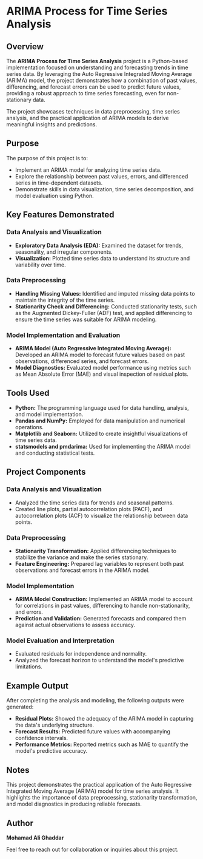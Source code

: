 # ARIMA Process for Time Series Analysis

## Overview
The **ARIMA Process for Time Series Analysis** project is a Python-based implementation focused on understanding and forecasting trends in time series data. By leveraging the Auto Regressive Integrated Moving Average (ARIMA) model, the project demonstrates how a combination of past values, differencing, and forecast errors can be used to predict future values, providing a robust approach to time series forecasting, even for non-stationary data.

The project showcases techniques in data preprocessing, time series analysis, and the practical application of ARIMA models to derive meaningful insights and predictions.

## Purpose
The purpose of this project is to:

- Implement an ARIMA model for analyzing time series data.
- Explore the relationship between past values, errors, and differenced series in time-dependent datasets.
- Demonstrate skills in data visualization, time series decomposition, and model evaluation using Python.

## Key Features Demonstrated

### Data Analysis and Visualization
- **Exploratory Data Analysis (EDA):** Examined the dataset for trends, seasonality, and irregular components.
- **Visualization:** Plotted time series data to understand its structure and variability over time.

### Data Preprocessing
- **Handling Missing Values:** Identified and imputed missing data points to maintain the integrity of the time series.
- **Stationarity Check and Differencing:** Conducted stationarity tests, such as the Augmented Dickey-Fuller (ADF) test, and applied differencing to ensure the time series was suitable for ARIMA modeling.

### Model Implementation and Evaluation
- **ARIMA Model (Auto Regressive Integrated Moving Average):** Developed an ARIMA model to forecast future values based on past observations, differenced series, and forecast errors.
- **Model Diagnostics:** Evaluated model performance using metrics such as Mean Absolute Error (MAE) and visual inspection of residual plots.

## Tools Used
- **Python:** The programming language used for data handling, analysis, and model implementation.
- **Pandas and NumPy:** Employed for data manipulation and numerical operations.
- **Matplotlib and Seaborn:** Utilized to create insightful visualizations of time series data.
- **statsmodels and pmdarima:** Used for implementing the ARIMA model and conducting statistical tests.

## Project Components

### Data Analysis and Visualization
- Analyzed the time series data for trends and seasonal patterns.
- Created line plots, partial autocorrelation plots (PACF), and autocorrelation plots (ACF) to visualize the relationship between data points.

### Data Preprocessing
- **Stationarity Transformation:** Applied differencing techniques to stabilize the variance and make the series stationary.
- **Feature Engineering:** Prepared lag variables to represent both past observations and forecast errors in the ARIMA model.

### Model Implementation
- **ARIMA Model Construction:** Implemented an ARIMA model to account for correlations in past values, differencing to handle non-stationarity, and errors.
- **Prediction and Validation:** Generated forecasts and compared them against actual observations to assess accuracy.

### Model Evaluation and Interpretation
- Evaluated residuals for independence and normality.
- Analyzed the forecast horizon to understand the model's predictive limitations.

## Example Output
After completing the analysis and modeling, the following outputs were generated:

- **Residual Plots:** Showed the adequacy of the ARIMA model in capturing the data's underlying structure.
- **Forecast Results:** Predicted future values with accompanying confidence intervals.
- **Performance Metrics:** Reported metrics such as MAE to quantify the model's predictive accuracy.

## Notes
This project demonstrates the practical application of the Auto Regressive Integrated Moving Average (ARIMA) model for time series analysis. It highlights the importance of data preprocessing, stationarity transformation, and model diagnostics in producing reliable forecasts.

## Author
**Mohamad Ali Ghaddar**

Feel free to reach out for collaboration or inquiries about this project.